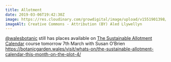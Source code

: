 ```yaml
---
title: Allotment
date: 2019-03-06T19:42:30Z
image: https://res.cloudinary.com/growdigital/image/upload/v1551901398/140708nbgw8024.jpg
imageAlt: Creative Commons - Attribution (BY) Aled Llywellyn
---
```


[@walesbotanic](https://mobile.twitter.com/walesbotanic) still has places available on [The Sustainable Allotment Calendar](https://botanicgarden.wales/visit/whats-on/the-sustainable-allotment-calendar-this-month-on-the-plot-4/) course tomorrow 7th March with Susan O’Brien <https://botanicgarden.wales/visit/whats-on/the-sustainable-allotment-calendar-this-month-on-the-plot-4/>

